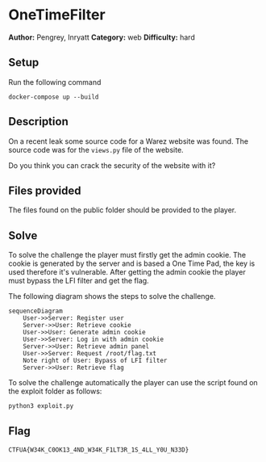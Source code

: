# OneTimeFilter

**Author:** Pengrey, Inryatt
**Category:** web
**Difficulty:** hard

## Setup
Run the following command
```
docker-compose up --build
```

## Description
On a recent leak some source code for a Warez website was found. The source code was for the `views.py` file of the website.

Do you think you can crack the security of the website with it?

## Files provided
The files found on the public folder should be provided to the player.

## Solve
To solve the challenge the player must firstly get the admin cookie. The cookie is generated by the server and is based a One Time Pad, the key is used therefore it's vulnerable. After getting the admin cookie the player must bypass the LFI filter and get the flag.

The following diagram shows the steps to solve the challenge.
```mermaid
sequenceDiagram
    User->>Server: Register user
    Server->>User: Retrieve cookie
    User->>User: Generate admin cookie
    User->>Server: Log in with admin cookie
    Server->>User: Retrieve admin panel
    User->>Server: Request /root/flag.txt
    Note right of User: Bypass of LFI filter
    Server->>User: Retrieve flag
```

To solve the challenge automatically the player can use the script found on the exploit folder as follows:
```bash
python3 exploit.py
```

## Flag
`CTFUA{W34K_C0OK13_4ND_W34K_F1LT3R_1S_4LL_Y0U_N33D}`
